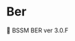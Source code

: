 # Ber
🏁 BSSM BER ver 3.0.F

<!--
## <a href="http://ec2-52-79-57-84.ap-northeast-2.compute.amazonaws.com:8081/manager/find/all"> url</a> 
-->
